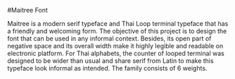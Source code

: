 #Maitree Font

Maitree is a modern serif typeface and Thai Loop terminal typeface that has a friendly and welcoming form. The objective of this project is to design the font that can be used in any informal context. Besides, its open part of negative space and its overall width make it highly legible and readable on electronic platform. For Thai alphabets, the counter of looped terminal was designed to be wider than usual and share serif from Latin to make this typeface look informal as intended. The family consists of 6 weights.
